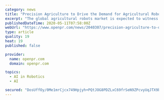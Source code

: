 ```yaml
---
category: news
title: "Precision Agriculture to Drive the Demand for Agricultural Robots"
excerpt: "The global agricultural robots market is expected to witness a CAGR of around 22 to surpass 20 billion by 2025 With its recently published study Global Agricultural Robots Market Drivers Restraints Opportunities Trends and Forecast up to 2025 Infoholic Research"
publishedDateTime: 2020-05-11T07:58:00Z
webUrl: "https://www.openpr.com/news/2040307/precision-agriculture-to-drive-the-demand-for-agricultural"
type: article
quality: 19
heat: 19
published: false

provider:
  name: openpr.com
  domain: openpr.com

topics:
  - AI in Robotics
  - AI

secured: "DosUffOy/0Me1mrCjcx749Hpjyh+PQtJOG8PDZLxC69frSeN9ZPcvyUqJTX9bRu8aeXky8Ldk53NWKhv6fYvtWQO3nl7NbvT+P7vWJoGDBe4iY1/LhL9IgyhYG/Zy/gsCShmh2U7ZM5uVJ0AIaxMHueKBzCug0i7ASrM0slLC0ibmX3iEf5bQ1Uo8cu7bwJ6pz7Dmlq2id9iFNsvL/likhJrqP6oBxeGXpZ36/kVzk0IgpqoAU9nGybqmlVIAFvXdPmOwejAulx5Y4iLtuEWp8tkNRde5EFP40H/2wDif2lGxy6x289g5j6kYKQ38r5ypczEKCjktT2A0LPTuvQhmOfmCaM1iHpjjGtTL/7IKRSR9vF7mGYFzYUvhd2QGRLDe2n+bQRCPVO30koU+L79r4xNN7NTjOLEgm0R6Uwh/puUG/iqAwJ3Z5qpEJMALlmYwPsCGGZcvuL+ftuMz+Z2pX8L7N78xCvSqxKwVF3eB/0=;KXmTC9pv0A5P9TRIcJBGXg=="
---
```



